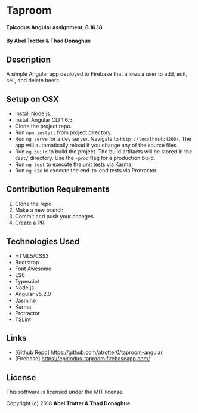 # Taproom

#### Epicodus Angular assignment, 8.16.18

#### By Abel Trotter & Thad Donaghue

## Description

A simple Angular app deployed to Firebase that allows a user to add, edit, sell, and delete beers. 

## Setup on OSX

* Install Node.js.
* Install Angular CLI 1.6.5.
* Clone the project repo.
* Run `npm install` from project directory.
* Run `ng serve` for a dev server. Navigate to `http://localhost:4200/`. The app will automatically reload if you change any of the source files.
* Run `ng build` to build the project. The build artifacts will be stored in the `dist/` directory. Use the `-prod` flag for a production build.
* Run `ng test` to execute the unit tests via Karma.
* Run `ng e2e` to execute the end-to-end tests via Protractor.

## Contribution Requirements

1. Clone the repo
1. Make a new branch
1. Commit and push your changes
1. Create a PR

## Technologies Used

* HTML5/CSS3
* Bootstrap
* Font Awesome
* ES6
* Typescipt
* Node.js
* Angular v5.2.0
* Jasmine
* Karma
* Protractor
* TSLint

## Links

* [Github Repo] https://github.com/atrotter0/taproom-angular
* [Firebase] https://epicodus-taproom.firebaseapp.com/

## License

This software is licensed under the MIT license.

Copyright (c) 2018 **Abel Trotter & Thad Donaghue**
